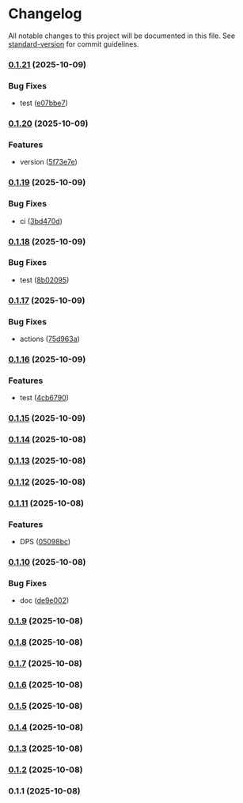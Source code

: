 # Changelog

All notable changes to this project will be documented in this file. See [standard-version](https://github.com/conventional-changelog/standard-version) for commit guidelines.

### [0.1.21](https://github.com/piyoraik/ffxiv-diecord-notify/compare/v0.1.20...v0.1.21) (2025-10-09)


### Bug Fixes

* test ([e07bbe7](https://github.com/piyoraik/ffxiv-diecord-notify/commit/e07bbe7afeb6455623ad90bd47ef803a4a9809fc))

### [0.1.20](https://github.com/piyoraik/ffxiv-diecord-notify/compare/v0.1.19...v0.1.20) (2025-10-09)


### Features

* version ([5f73e7e](https://github.com/piyoraik/ffxiv-diecord-notify/commit/5f73e7e854137faefb49f4fc19a3697505d55891))

### [0.1.19](https://github.com/piyoraik/ffxiv-diecord-notify/compare/v0.1.18...v0.1.19) (2025-10-09)


### Bug Fixes

* ci ([3bd470d](https://github.com/piyoraik/ffxiv-diecord-notify/commit/3bd470d1542f672ad48c6899ea488aecb933b8e9))

### [0.1.18](https://github.com/piyoraik/ffxiv-diecord-notify/compare/v0.1.17...v0.1.18) (2025-10-09)


### Bug Fixes

* test ([8b02095](https://github.com/piyoraik/ffxiv-diecord-notify/commit/8b02095110f87953e708a0638ab1ed07d6ae9ce0))

### [0.1.17](https://github.com/piyoraik/ffxiv-diecord-notify/compare/v0.1.16...v0.1.17) (2025-10-09)


### Bug Fixes

* actions ([75d963a](https://github.com/piyoraik/ffxiv-diecord-notify/commit/75d963ad787539b56fc384536fe914b79af05df5))

### [0.1.16](https://github.com/piyoraik/ffxiv-diecord-notify/compare/v0.1.15...v0.1.16) (2025-10-09)


### Features

* test ([4cb6790](https://github.com/piyoraik/ffxiv-diecord-notify/commit/4cb6790b917b52b8b0301de5bcb57567ca12e2dc))

### [0.1.15](https://github.com/piyoraik/ffxiv-diecord-notify/compare/v0.1.14...v0.1.15) (2025-10-09)

### [0.1.14](https://github.com/piyoraik/ffxiv-diecord-notify/compare/v0.1.13...v0.1.14) (2025-10-08)

### [0.1.13](https://github.com/piyoraik/ffxiv-diecord-notify/compare/v0.1.12...v0.1.13) (2025-10-08)

### [0.1.12](https://github.com/piyoraik/ffxiv-diecord-notify/compare/v0.1.11...v0.1.12) (2025-10-08)

### [0.1.11](https://github.com/piyoraik/ffxiv-diecord-notify/compare/v0.1.10...v0.1.11) (2025-10-08)


### Features

* DPS ([05098bc](https://github.com/piyoraik/ffxiv-diecord-notify/commit/05098bcb8fda1303ad99a0bca7cae94795712a69))

### [0.1.10](https://github.com/piyoraik/ffxiv-diecord-notify/compare/v0.1.9...v0.1.10) (2025-10-08)


### Bug Fixes

* doc ([de9e002](https://github.com/piyoraik/ffxiv-diecord-notify/commit/de9e0021d1aa5f93795b3ea6c0df82a907002d63))

### [0.1.9](https://github.com/piyoraik/ffxiv-diecord-notify/compare/v0.1.8...v0.1.9) (2025-10-08)

### [0.1.8](https://github.com/piyoraik/ffxiv-diecord-notify/compare/v0.1.7...v0.1.8) (2025-10-08)

### [0.1.7](https://github.com/piyoraik/ffxiv-diecord-notify/compare/v0.1.6...v0.1.7) (2025-10-08)

### [0.1.6](https://github.com/piyoraik/ffxiv-diecord-notify/compare/v0.1.5...v0.1.6) (2025-10-08)

### [0.1.5](https://github.com/piyoraik/ffxiv-diecord-notify/compare/v0.1.4...v0.1.5) (2025-10-08)

### [0.1.4](https://github.com/piyoraik/ffxiv-diecord-notify/compare/v0.1.3...v0.1.4) (2025-10-08)

### [0.1.3](https://github.com/piyoraik/ffxiv-diecord-notify/compare/v0.1.2...v0.1.3) (2025-10-08)

### [0.1.2](https://github.com/piyoraik/ffxiv-diecord-notify/compare/v0.1.1...v0.1.2) (2025-10-08)

### 0.1.1 (2025-10-08)
